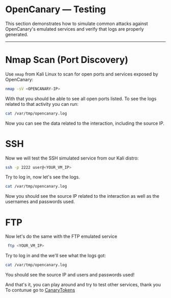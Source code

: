 # OpenCanary — Testing

This section demonstrates how to simulate common attacks against OpenCanary's emulated services and verify that logs are properly generated.

---

#  Nmap Scan (Port Discovery)

Use `nmap` from Kali Linux to scan for open ports and services exposed by OpenCanary:

```bash
nmap -sV <OPENCANARY-IP>
```
With that you should be able to see all open ports listed. 
To see the logs related to that activity you can run:
```bash
cat /var/tmp/opencanary.log
```
Now you can see the data related to the interaction, including the source IP.
# SSH

Now we will test the SSH simulated service from our Kali distro:
```bash
ssh -p 2222 user@<YOUR_VM_IP>
```
Try to log in, now let's see the logs.
```bash
cat /var/tmp/opencanary.log
```
Now you should see the source IP related to the interaction as well as the usernames and passwords used.

# FTP

Now let's do the same with the FTP emulated service
```bash
 ftp <YOUR_VM_IP> 
```
Try to log in and the we'll see what the logs got:

```bash
cat /var/tmp/opencanary.log
```
You should see the source IP and users and passwords used!

And that's it, you can play around and try to test other services, thank you
To contunue go to [CanaryTokens](../OpenCanary/setup.md)
